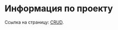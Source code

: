 # Информация по проекту

Ссылка на страницу: [CRUD](https://artyomzolotykh.github.io/homeworks-router-crud/).